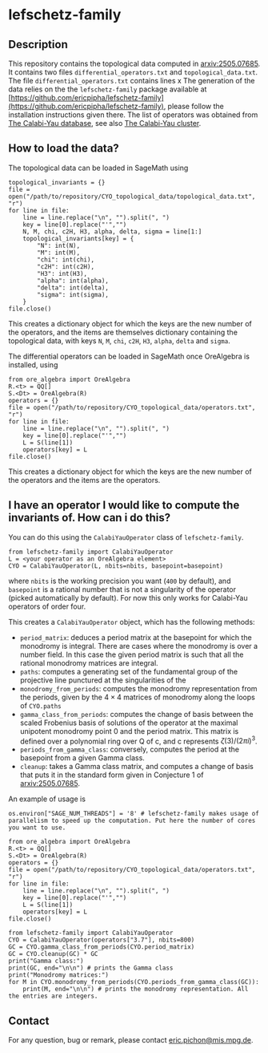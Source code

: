 # lefschetz-family


## Description
This repository contains the topological data computed in [arxiv:2505.07685](https://arxiv.org/abs/2505.07685).
It contains two files `differential_operators.txt` and `topological_data.txt`.
The file `differential_operators.txt` contains lines x
The generation of the data relies on the the `lefschetz-family` package available at [https://github.com/ericpipha/lefschetz-family](https://github.com/ericpipha/lefschetz-family), please follow the installation instructions given there.
The list of operators was obtained from [The Calabi-Yau database](https://cydb.mathematik.uni-mainz.de/), see also [The Calabi-Yau cluster](https://cycluster.mpim-bonn.mpg.de/).

## How to load the data?

The topological data can be loaded in SageMath using
```python3
topological_invariants = {}
file = open("/path/to/repository/CYO_topological_data/topological_data.txt", "r")
for line in file:
    line = line.replace("\n", "").split(", ")
    key = line[0].replace("'","")
    N, M, chi, c2H, H3, alpha, delta, sigma = line[1:]
    topological_invariants[key] = {
        "N": int(N),
        "M": int(M),
        "chi": int(chi),
        "c2H": int(c2H),
        "H3": int(H3),
        "alpha": int(alpha),
        "delta": int(delta),
        "sigma": int(sigma),
    }
file.close()
```
This creates a dictionary object for which the keys are the new number of the operators, and the items are themselves dictionary containing the topological data, with keys `N`, `M`, `chi`, `c2H`, `H3`, `alpha`, `delta` and `sigma`.

The differential operators can be loaded in SageMath once OreAlgebra is installed, using
```python3
from ore_algebra import OreAlgebra
R.<t> = QQ[]
S.<Dt> = OreAlgebra(R)
operators = {}
file = open("/path/to/repository/CYO_topological_data/operators.txt", "r")
for line in file:
    line = line.replace("\n", "").split(", ")
    key = line[0].replace("'","")
    L = S(line[1])
    operators[key] = L
file.close()
```
This creates a dictionary object for which the keys are the new number of the operators and the items are the operators.


## I have an operator I would like to compute the invariants of. How can i do this?
You can do this using the `CalabiYauOperator` class of `lefschetz-family`.
```python3
from lefschetz-family import CalabiYauOperator
L = <your operator as an OreAlgebra element>
CYO = CalabiYauOperator(L, nbits=nbits, basepoint=basepoint)
```
where `nbits` is the working precision you want (`400` by default), and `basepoint` is a rational number that is not a singularity of the operator (picked automatically by default).
For now this only works for Calabi-Yau operators of order four.

This creates a `CalabiYauOperator` object, which has the following methods:
- `period_matrix`: deduces a period matrix at the basepoint for which the monodromy is integral. There are cases where the monodromy is over a number field. In this case the given period matrix is such that all the rational monodromy matrices are integral.
- `paths`: computes a generating set of the fundamental group of the projective line punctured at the singularities of the 
- `monodromy_from_periods`: computes the monodromy representation from the periods, given by the $4\times 4$ matrices of monodromy along the loops of `CYO.paths`
- `gamma_class_from_periods`: computes the change of basis between the scaled Frobenius basis of solutions of the operator at the maximal unipotent monodromy point 0 and the period matrix. This matrix is defined over a polynomial ring over Q of c, and c represents $\zeta(3)/(2\pi i)^3$.
- `periods_from_gamma_class`: conversely, computes the period at the basepoint from a given Gamma class.
- `cleanup`: takes a Gamma class matrix, and computes a change of basis that puts it in the standard form given in Conjecture 1 of [arxiv:2505.07685](https://arxiv.org/pdf/2505.07685).

An example of usage is
```python3
os.environ["SAGE_NUM_THREADS"] = '8' # lefschetz-family makes usage of parallelism to speed up the computation. Put here the number of cores you want to use.

from ore_algebra import OreAlgebra
R.<t> = QQ[]
S.<Dt> = OreAlgebra(R)
operators = {}
file = open("/path/to/repository/CYO_topological_data/operators.txt", "r")
for line in file:
    line = line.replace("\n", "").split(", ")
    key = line[0].replace("'","")
    L = S(line[1])
    operators[key] = L
file.close()

from lefschetz-family import CalabiYauOperator
CYO = CalabiYauOperator(operators["3.7"], nbits=800)
GC = CYO.gamma_class_from_periods(CYO.period_matrix)
GC = CYO.cleanup(GC) * GC
print("Gamma class:")
print(GC, end="\n\n") # prints the Gamma class
print("Monodromy matrices:")
for M in CYO.monodromy_from_periods(CYO.periods_from_gamma_class(GC)):
    print(M, end="\n\n") # prints the monodromy representation. All the entries are integers.
```

## Contact
For any question, bug or remark, please contact [eric.pichon@mis.mpg.de](mailto:eric.pichon@mis.mpg.de).